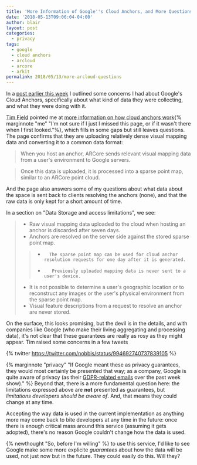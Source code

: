 ```yaml
---
title: 'More Information of Google''s Cloud Anchors, and More Questions'
date: '2018-05-13T09:06:04-04:00'
author: blair
layout: post
categories:
  - privacy
tags:
  - google
  - cloud anchors
  - arcloud
  - arcore
  - arkit
permalink: 2018/05/13/more-arcloud-questions
---
```

In a [post earlier this week](2018/05/08/arcore-cloud-anchors) I outlined some concerns I had about Google's Cloud Anchors, specifically about what kind of data they were collecting, and what they were doing with it.

[Tim Field](https://twitter.com/nobbis) pointed me at [more information on how cloud anchors work](https://developers.google.com/ar/develop/ios/overview#hosting_anchors){% marginnote "me" "I'm not sure if I just I missed this page, or if it wasn't there when I first looked."%}, which fills in some gaps but still leaves questions. The page confirms that they are uploading relatively dense visual mapping data and converting it to a common data format:

> When you host an anchor, ARCore sends relevant visual mapping data from a user's environment to Google servers. 

> Once this data is uploaded, it is processed into a sparse point map, similar to an ARCore point cloud.

And the page also answers some of my questions about what data about the space is sent back to clients resolving the anchors (none), and that the raw data is only kept for a short amount of time.

In a section on "Data Storage and access limitations", we see:

> *    Raw visual mapping data uploaded to the cloud when hosting an anchor is discarded after seven days.
> *  Anchors are resolved on the server side against the stored sparse point map.
> > *       The sparse point map can be used for cloud anchor resolution requests for one day after it is generated.
> > *        Previously uploaded mapping data is never sent to a user's device.
> *    It is not possible to determine a user's geographic location or to reconstruct any images or the user's physical environment from the sparse point map.
> *    Visual feature descriptions from a request to resolve an anchor are never stored.

On the surface, this looks promising, but the devil is in the details, and with companies like Google (who make their living aggregating and processing data), it's not clear that these guarantees are really as rosy as they might appear.  Tim raised some concerns in a few tweets

{% twitter https://twitter.com/nobbis/status/994692740737839105 %}

{% marginnote "privacy" "If Google meant these as privacy guarantees, they would most certainly be presented that way;  as a company, Google is quite aware of privacy (as their [GDPR-related emails](2018/05/12/gdpr-privacy-notices) over the past week show)." %}
Beyond that, there is a more fundamental question here:  the limitations expressed above are **not** presented as guarantees, but _limitations developers should be aware of_. And, that means they could change at any time. 

Accepting the way data is used in the current implementation as anything more may come back to bite developers at any time in the future:  once there is enough critical mass around this service (assuming it gets adopted), there's no reason Google couldn't change how the data is used.

{% newthought "So, before I'm willing" %} to use this service, I'd like to see Google make some more explicite _guarantees_ about how the data will be used, not just now but in the future.  They could easily do this.  Will they?


